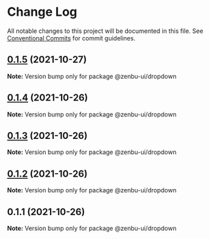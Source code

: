 # Change Log

All notable changes to this project will be documented in this file.
See [Conventional Commits](https://conventionalcommits.org) for commit guidelines.

## [0.1.5](https://github.com/KodepandaID/zenbu-ui/compare/@zenbu-ui/dropdown@0.1.4...@zenbu-ui/dropdown@0.1.5) (2021-10-27)

**Note:** Version bump only for package @zenbu-ui/dropdown





## [0.1.4](https://github.com/KodepandaID/zenbu-ui/compare/@zenbu-ui/dropdown@0.1.3...@zenbu-ui/dropdown@0.1.4) (2021-10-26)

**Note:** Version bump only for package @zenbu-ui/dropdown





## [0.1.3](https://github.com/KodepandaID/zenbu-ui/compare/@zenbu-ui/dropdown@0.1.2...@zenbu-ui/dropdown@0.1.3) (2021-10-26)

**Note:** Version bump only for package @zenbu-ui/dropdown





## [0.1.2](https://github.com/KodepandaID/zenbu-ui/compare/@zenbu-ui/dropdown@0.1.1...@zenbu-ui/dropdown@0.1.2) (2021-10-26)

**Note:** Version bump only for package @zenbu-ui/dropdown





## 0.1.1 (2021-10-26)

**Note:** Version bump only for package @zenbu-ui/dropdown
